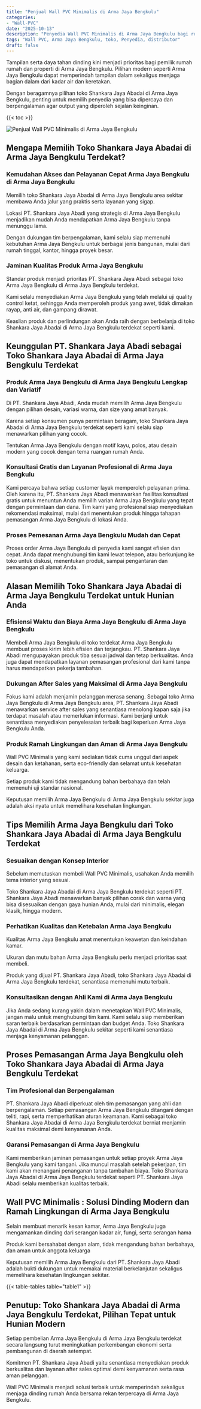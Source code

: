 ```yaml
---
title: "Penjual Wall PVC Minimalis di Arma Jaya Bengkulu"
categories: 
- "Wall-PVC"
date: "2025-10-13"
description: "Penyedia Wall PVC Minimalis di Arma Jaya Bengkulu bagi rumah, perkantoran, dan ritel. Produk berkualitas, variasi motif, pilihan warna elegan, dengan jasa instalasi oleh teknisi berpengalaman serta garansi resmi!|Layanan penjualan Wall PVC Minimalis di Arma Jaya Bengkulu bagi keperluan rumah, perkantoran, maupun toko, beserta panel unggulan dan pemasangan oleh tim ahli serta jaminan resmi.|Solusi Wall PVC Minimalis di Arma Jaya Bengkulu yang terbukti bagi rumah, perkantoran, serta ritel, bersama produk unggulan dan penempatan oleh teknisi ahli serta kepastian resmi.|Distribusi Wall PVC Minimalis di Arma Jaya Bengkulu untuk hunian, kantor, dan gerai, beserta panel terbaik dan penempatan oleh tenaga ahli profesional, disertai dengan garansi resmi.}"
tags: "Wall PVC, Arma Jaya Bengkulu, toko, Penyedia, distributor"
draft: false
---
```


Tampilan serta daya tahan dinding kini menjadi prioritas bagi pemilik rumah rumah dan properti di Arma Jaya Bengkulu. Pilihan modern seperti Arma Jaya Bengkulu dapat memperindah tampilan dalam sekaligus menjaga bagian dalam dari kadar air dan keretakan.

Dengan beragamnya pilihan toko Shankara Jaya Abadai di Arma Jaya Bengkulu, penting untuk memilih penyedia yang bisa dipercaya dan berpengalaman agar output yang diperoleh sejalan keinginan.

{{< toc >}}

![Penjual Wall PVC Minimalis di Arma Jaya Bengkulu](/images/Wall-PVC/Penjual-Wall-PVC-Minimalis-di-Arma-Jaya-Bengkulu.png)


## Mengapa Memilih Toko Shankara Jaya Abadai di Arma Jaya Bengkulu Terdekat?

### Kemudahan Akses dan Pelayanan Cepat Arma Jaya Bengkulu di Arma Jaya Bengkulu

Memilih toko Shankara Jaya Abadai di Arma Jaya Bengkulu area sekitar membawa Anda jalur yang praktis serta layanan yang sigap.

Lokasi PT. Shankara Jaya Abadi yang strategis di Arma Jaya Bengkulu menjadikan mudah Anda mendapatkan Arma Jaya Bengkulu tanpa menunggu lama.

Dengan dukungan tim berpengalaman, kami selalu siap memenuhi kebutuhan Arma Jaya Bengkulu untuk berbagai jenis bangunan, mulai dari rumah tinggal, kantor, hingga proyek besar.

### Jaminan Kualitas Produk Arma Jaya Bengkulu

Standar produk menjadi prioritas PT. Shankara Jaya Abadi sebagai toko Arma Jaya Bengkulu di Arma Jaya Bengkulu terdekat.

Kami selalu menyediakan Arma Jaya Bengkulu yang telah melalui uji quality control ketat, sehingga Anda memperoleh produk yang awet, tidak dimakan rayap, anti air, dan gampang dirawat.

Keaslian produk dan perlindungan akan Anda raih dengan berbelanja di toko Shankara Jaya Abadai di Arma Jaya Bengkulu terdekat seperti kami.

## Keunggulan PT. Shankara Jaya Abadi sebagai Toko Shankara Jaya Abadai di Arma Jaya Bengkulu Terdekat

### Produk Arma Jaya Bengkulu di Arma Jaya Bengkulu Lengkap dan Variatif

Di PT. Shankara Jaya Abadi, Anda mudah memilih Arma Jaya Bengkulu dengan pilihan desain, variasi warna, dan size yang amat banyak.

Karena setiap konsumen punya permintaan beragam, toko Shankara Jaya Abadai di Arma Jaya Bengkulu terdekat seperti kami selalu siap menawarkan pilihan yang cocok.

Tentukan Arma Jaya Bengkulu dengan motif kayu, polos, atau desain modern yang cocok dengan tema ruangan rumah Anda.

### Konsultasi Gratis dan Layanan Profesional di Arma Jaya Bengkulu

Kami percaya bahwa setiap customer layak memperoleh pelayanan prima. Oleh karena itu, PT. Shankara Jaya Abadi menawarkan fasilitas konsultasi gratis untuk menuntun Anda memilih varian Arma Jaya Bengkulu yang tepat dengan permintaan dan dana. Tim kami yang profesional siap menyediakan rekomendasi maksimal, mulai dari menentukan produk hingga tahapan pemasangan Arma Jaya Bengkulu di lokasi Anda.

### Proses Pemesanan Arma Jaya Bengkulu Mudah dan Cepat

Proses order Arma Jaya Bengkulu di penyedia kami sangat efisien dan cepat. Anda dapat menghubungi tim kami lewat telepon, atau berkunjung ke toko untuk diskusi, menentukan produk, sampai pengantaran dan pemasangan di alamat Anda.

## Alasan Memilih Toko Shankara Jaya Abadai di Arma Jaya Bengkulu Terdekat untuk Hunian Anda

### Efisiensi Waktu dan Biaya Arma Jaya Bengkulu di Arma Jaya Bengkulu

Membeli Arma Jaya Bengkulu di toko terdekat Arma Jaya Bengkulu membuat proses kirim lebih efisien dan terjangkau. PT. Shankara Jaya Abadi mengupayakan produk tiba sesuai jadwal dan tetap berkualitas. Anda juga dapat mendapatkan layanan pemasangan profesional dari kami tanpa harus mendapatkan pekerja tambahan.

### Dukungan After Sales yang Maksimal di Arma Jaya Bengkulu

Fokus kami adalah menjamin pelanggan merasa senang. Sebagai toko Arma Jaya Bengkulu di Arma Jaya Bengkulu area, PT. Shankara Jaya Abadi menawarkan service after sales yang senantiasa menolong kapan saja jika terdapat masalah atau memerlukan informasi. Kami berjanji untuk senantiasa menyediakan penyelesaian terbaik bagi keperluan Arma Jaya Bengkulu Anda.

### Produk Ramah Lingkungan dan Aman di Arma Jaya Bengkulu

 Wall PVC Minimalis  yang kami sediakan tidak cuma unggul dari aspek desain dan ketahanan, serta eco-friendly dan selamat untuk kesehatan keluarga.

Setiap produk kami tidak mengandung bahan berbahaya dan telah memenuhi uji standar nasional.

Keputusan memilih Arma Jaya Bengkulu di Arma Jaya Bengkulu sekitar juga adalah aksi nyata untuk memelihara kesehatan lingkungan.

## Tips Memilih Arma Jaya Bengkulu dari Toko Shankara Jaya Abadai di Arma Jaya Bengkulu Terdekat

### Sesuaikan dengan Konsep Interior 

Sebelum memutuskan membeli Wall PVC Minimalis, usahakan Anda memilih tema interior yang sesuai.

Toko Shankara Jaya Abadai di Arma Jaya Bengkulu terdekat seperti PT. Shankara Jaya Abadi menawarkan banyak pilihan corak dan warna yang bisa disesuaikan dengan gaya hunian Anda, mulai dari minimalis, elegan klasik, hingga modern.

### Perhatikan Kualitas dan Ketebalan Arma Jaya Bengkulu

Kualitas Arma Jaya Bengkulu amat menentukan keawetan dan keindahan kamar.

Ukuran dan mutu bahan Arma Jaya Bengkulu perlu menjadi prioritas saat membeli.

Produk yang dijual PT. Shankara Jaya Abadi, toko Shankara Jaya Abadai di Arma Jaya Bengkulu terdekat, senantiasa memenuhi mutu terbaik.

### Konsultasikan dengan Ahli Kami di Arma Jaya Bengkulu

Jika Anda sedang kurang yakin dalam menetapkan Wall PVC Minimalis, jangan malu untuk menghubungi tim kami. Kami selalu siap memberikan saran terbaik berdasarkan permintaan dan budget Anda. Toko Shankara Jaya Abadai di Arma Jaya Bengkulu sekitar seperti kami senantiasa menjaga kenyamanan pelanggan.

## Proses Pemasangan Arma Jaya Bengkulu oleh Toko Shankara Jaya Abadai di Arma Jaya Bengkulu Terdekat

### Tim Profesional dan Berpengalaman

PT. Shankara Jaya Abadi diperkuat oleh tim pemasangan yang ahli dan berpengalaman. Setiap pemasangan Arma Jaya Bengkulu ditangani dengan teliti, rapi, serta memperhatikan aturan keamanan. Kami sebagai toko Shankara Jaya Abadai di Arma Jaya Bengkulu terdekat berniat menjamin kualitas maksimal demi kenyamanan Anda.

### Garansi Pemasangan di Arma Jaya Bengkulu

Kami memberikan jaminan pemasangan untuk setiap proyek Arma Jaya Bengkulu yang kami tangani. Jika muncul masalah setelah pekerjaan, tim kami akan menangani penanganan tanpa tambahan biaya. Toko Shankara Jaya Abadai di Arma Jaya Bengkulu terdekat seperti PT. Shankara Jaya Abadi selalu memberikan kualitas terbaik.

##  Wall PVC Minimalis : Solusi Dinding Modern dan Ramah Lingkungan di Arma Jaya Bengkulu

Selain membuat menarik kesan kamar, Arma Jaya Bengkulu juga mengamankan dinding dari serangan kadar air, fungi, serta serangan hama

Produk kami bersahabat dengan alam, tidak mengandung bahan berbahaya, dan aman untuk anggota keluarga

Keputusan memilih Arma Jaya Bengkulu dari PT. Shankara Jaya Abadi adalah bukti dukungan untuk memakai material berkelanjutan sekaligus memelihara kesehatan lingkungan sekitar.

{{< table-tables table="table1" >}}

## Penutup: Toko Shankara Jaya Abadai di Arma Jaya Bengkulu Terdekat, Pilihan Tepat untuk Hunian Modern

Setiap pembelian Arma Jaya Bengkulu di Arma Jaya Bengkulu terdekat secara langsung turut meningkatkan perkembangan ekonomi serta pembangunan di daerah setempat.

Komitmen PT. Shankara Jaya Abadi yaitu senantiasa menyediakan produk berkualitas dan layanan after sales optimal demi kenyamanan serta rasa aman pelanggan.

 Wall PVC Minimalis  menjadi solusi terbaik untuk memperindah sekaligus menjaga dinding rumah Anda bersama rekan terpercaya di Arma Jaya Bengkulu.